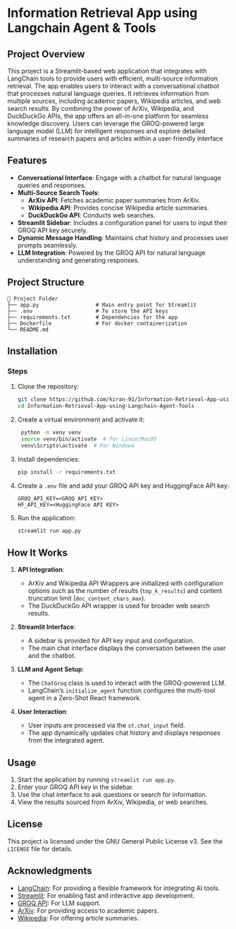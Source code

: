 # Information Retrieval App using Langchain Agent & Tools

## Project Overview
This project is a Streamlit-based web application that integrates with LangChain tools to provide users with efficient, multi-source information retrieval. The app enables users to interact with a conversational chatbot that processes natural language queries. It retrieves information from multiple sources, including academic papers, Wikipedia articles, and web search results. By combining the power of ArXiv, Wikipedia, and DuckDuckGo APIs, the app offers an all-in-one platform for seamless knowledge discovery. Users can leverage the GROQ-powered large language model (LLM) for intelligent responses and explore detailed summaries of research papers and articles within a user-friendly interface

## Features

- **Conversational Interface**: Engage with a chatbot for natural language queries and responses.
- **Multi-Source Search Tools**:
  - **ArXiv API**: Fetches academic paper summaries from ArXiv.
  - **Wikipedia API**: Provides concise Wikipedia article summaries.
  - **DuckDuckGo API**: Conducts web searches.
- **Streamlit Sidebar**: Includes a configuration panel for users to input their GROQ API key securely.
- **Dynamic Message Handling**: Maintains chat history and processes user prompts seamlessly.
- **LLM Integration**: Powered by the GROQ API for natural language understanding and generating responses.


## Project Structure

```
📁 Project Folder
├── app.py                  # Main entry point for Streamlit
├── .env                    # To store the API keys
├── requirements.txt        # Dependencies for the app
├── Dockerfile              # For docker containerization
└── README.md
```


## Installation

### Steps

1. Clone the repository:
   ```bash
   git clone https://github.com/kiran-91/Information-Retrieval-App-using-Langchain-Agent-Tools.git
   cd Information-Retrieval-App-using-Langchain-Agent-Tools
   ```

2. Create a virtual environment and activate it:
   ```bash
    python -m venv venv
    source venv/bin/activate  # For Linux/MacOS
    venv\Scripts\activate  # For Windows
   ```

3. Install dependencies:
   ```bash
   pip install -r requirements.txt
   ```

4. Create a `.env` file and add your GROQ API key and HuggingFace API key:
   ```env
   GROQ_API_KEY=<GROQ API KEY>
   HF_API_KEY=<HuggingFace API KEY>
   ```

5. Run the application:
   ```bash
   streamlit run app.py
   ```

## How It Works

1. **API Integration**:
   - ArXiv and Wikipedia API Wrappers are initialized with configuration options such as the number of results (`top_k_results`) and content truncation limit (`doc_content_chars_max`).
   - The DuckDuckGo API wrapper is used for broader web search results.

2. **Streamlit Interface**:
   - A sidebar is provided for API key input and configuration.
   - The main chat interface displays the conversation between the user and the chatbot.

3. **LLM and Agent Setup**:
   - The `ChatGroq` class is used to interact with the GROQ-powered LLM.
   - LangChain’s `initialize_agent` function configures the multi-tool agent in a Zero-Shot React framework.

4. **User Interaction**:
   - User inputs are processed via the `st.chat_input` field.
   - The app dynamically updates chat history and displays responses from the integrated agent.



## Usage

1. Start the application by running `streamlit run app.py`.
2. Enter your GROQ API key in the sidebar.
3. Use the chat interface to ask questions or search for information.
4. View the results sourced from ArXiv, Wikipedia, or web searches.


## License

This project is licensed under the GNU General Public License v3. See the `LICENSE` file for details.

## Acknowledgments

- [LangChain](https://www.langchain.com/): For providing a flexible framework for integrating AI tools.
- [Streamlit](https://streamlit.io/): For enabling fast and interactive app development.
- [GROQ API](https://www.groq.com/): For LLM support.
- [ArXiv](https://arxiv.org/): For providing access to academic papers.
- [Wikipedia](https://www.wikipedia.org/): For offering article summaries.

